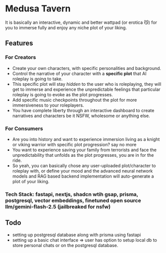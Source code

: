 # Medusa Tavern
It is basically an interactive, dynamic and better wattpad (or erotica 😼) for you to immerse fully and enjoy any niche plot of your liking.
## Features
### For Creators
* Create your own characters, with specific personalities and background.
* Control the narrative of your character with a **specific plot** that AI roleplay is going to take.
* This specific plot will stay *hidden* to the user who is roleplaying, they will get to immerse and experience the unpredictable feelings that particular roleplay is going to evoke as the plot progresses.
* Add specific music checkpoints throughout the plot for more immersiveness to your roleplayers.
* You have complete liberty through an interactive dashboard to create narratives and characters be it NSFW, wholesome or anything else.

### For Consumers
* Are you into history and want to experience immersion living as a knight or viking warrior with specific plot progression? say no more
* You want to experience saving your family from terrorists and face the unpredictability that unfolds as the plot progresses, you are in for the ride.
* So yeah, you can basically chose any user-uploaded plot/character to roleplay with, or define your mood and the advanced neural network models and RAG based backend implementation will auto-generate a plot of your liking.

### Tech Stack: fastapi, nextjs, shadcn wtih gsap, prisma, postgresql, vector embeddings, finetuned open source llm/gemini-flash-2.5 (jailbreaked for nsfw)

## Todo
* setting up postgresql database along with prisma using fastapi
* setting up a basic chat interface => user has option to setup local db to store personal chats or on the postgresql database.